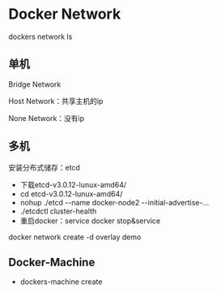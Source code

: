 # Docker Network

dockers network ls

## 单机

Bridge Network

Host Network：共享主机的ip

None Network：没有ip

## 多机

安装分布式储存：etcd

* 下载etcd-v3.0.12-lunux-amd64/
* cd etcd-v3.0.12-lunux-amd64/
* nohup ./etcd --name docker-node2 --initial-advertise-...
* ./etcdctl cluster-health
* 重启docker：service docker stop&service

docker network create -d overlay demo





## Docker-Machine 

* dockers-machine create

